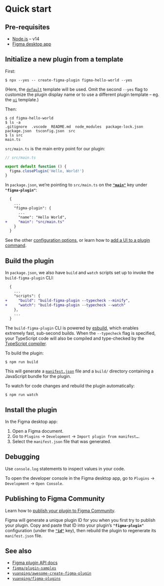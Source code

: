 # Quick start

## Pre-requisites

- [Node.js](https://nodejs.org) – v14
- [Figma desktop app](https://figma.com/downloads/)

## Initialize a new plugin from a template

First:

```
$ npx --yes -- create-figma-plugin figma-hello-world --yes
```

(Here, the [`default`](https://github.com/yuanqing/create-figma-plugin/tree/main/packages/create-figma-plugin/plugin-templates/default) template will be used. Omit the second `--yes` flag to customize the plugin display name or to use a different plugin template – eg. the [`ui`](https://github.com/yuanqing/create-figma-plugin/tree/main/packages/create-figma-plugin/plugin-templates/ui) template.)

Then:

```
$ cd figma-hello-world
$ ls -a
.gitignore  .vscode  README.md  node_modules  package-lock.json  package.json  tsconfig.json  src
$ ls src
main.ts
```

`src/main.ts` is the main entry point for our plugin:

```ts
// src/main.ts

export default function () {
  figma.closePlugin('Hello, World!')
}
```

In `package.json`, we’re pointing to `src/main.ts` on the [**`"main"`**](#main) key under **`"figma-plugin"`**:

```diff
  {
    ...
    "figma-plugin": {
      ...
      "name": "Hello World",
+     "main": "src/main.ts"
    }
  }
```

See the other [configuration options](#configuration-options), or learn how to [add a UI to a plugin command](#ui-1).

## Build the plugin

In `package.json`, we also have `build` and `watch` scripts set up to invoke the `build-figma-plugin` CLI:

```diff
  {
    ...
    "scripts": {
+     "build": "build-figma-plugin --typecheck --minify",
+     "watch": "build-figma-plugin --typecheck --watch"
    },
    ...
  }
```

The `build-figma-plugin` CLI is powered by [esbuild](https://esbuild.github.io), which enables extremely fast, sub-second builds. When the `--typecheck` flag is specified, your TypeScript code will also be compiled and type-checked by the [TypeScript compiler](https://www.typescriptlang.org/docs/handbook/compiler-options.html).

To build the plugin:

```
$ npm run build
```

This will generate a [`manifest.json`](https://figma.com/plugin-docs/manifest/) file and a `build/` directory containing a JavaScript bundle for the plugin.

To watch for code changes and rebuild the plugin automatically:

```
$ npm run watch
```

## Install the plugin

In the Figma desktop app:

1. Open a Figma document.
2. Go to `Plugins` → `Development` → `Import plugin from manifest…`.
3. Select the `manifest.json` file that was generated.

## Debugging

Use `console.log` statements to inspect values in your code.

To open the developer console in the Figma desktop app, go to `Plugins` → `Development` → `Open Console`.

## Publishing to Figma Community

Learn how to [publish your plugin to Figma Community](https://help.figma.com/hc/en-us/articles/360042293394-Publish-plugins-to-the-Figma-Community).

Figma will generate a unique plugin ID for you when you first try to publish your plugin. Copy and paste that ID into your plugin’s **`"figma-plugin"`** configuration (under the [**`"id"`**](#id) key), then rebuild the plugin to regenerate its `manifest.json` file.

## See also

- [Figma plugin API docs](https://figma.com/plugin-docs/api/)
- [`figma/plugin-samples`](https://github.com/figma/plugin-samples)
- [`yuanqing/awesome-create-figma-plugin`](https://github.com/yuanqing/awesome-create-figma-plugin)
- [`yuanqing/figma-plugins`](https://github.com/yuanqing/figma-plugins)

